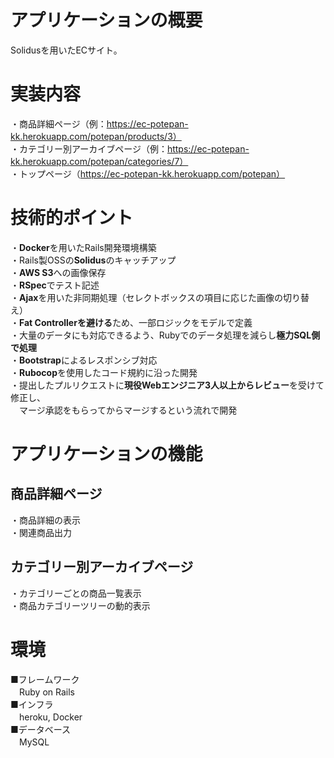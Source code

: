 # アプリケーションの概要
Solidusを用いたECサイト。

# 実装内容
・商品詳細ページ（例：https://ec-potepan-kk.herokuapp.com/potepan/products/3）  
・カテゴリー別アーカイブページ（例：https://ec-potepan-kk.herokuapp.com/potepan/categories/7）  
・トップページ（https://ec-potepan-kk.herokuapp.com/potepan）

# 技術的ポイント
・**Docker**を用いたRails開発環境構築  
・Rails製OSSの**Solidus**のキャッチアップ  
・**AWS S3**への画像保存  
・**RSpec**でテスト記述  
・**Ajax**を用いた非同期処理（セレクトボックスの項目に応じた画像の切り替え）  
・**Fat Controllerを避ける**ため、一部ロジックをモデルで定義  
・大量のデータにも対応できるよう、Rubyでのデータ処理を減らし**極力SQL側で処理**  
・**Bootstrap**によるレスポンシブ対応  
・**Rubocop**を使用したコード規約に沿った開発  
・提出したプルリクエストに**現役Webエンジニア3人以上からレビュー**を受けて修正し、  
　マージ承認をもらってからマージするという流れで開発  

# アプリケーションの機能
## 商品詳細ページ
・商品詳細の表示  
・関連商品出力  

## カテゴリー別アーカイブページ
・カテゴリーごとの商品一覧表示  
・商品カテゴリーツリーの動的表示

# 環境
■フレームワーク  
　Ruby on Rails  
■インフラ  
　heroku, Docker  
■データベース  
　MySQL
